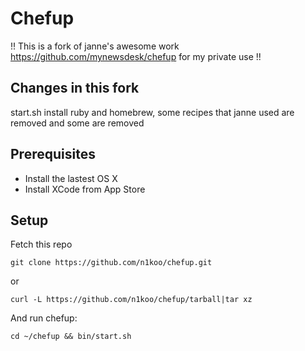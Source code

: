 Chefup
======

!! This is a fork of janne's awesome work https://github.com/mynewsdesk/chefup for my private use !!

Changes in this fork
-------------
start.sh install ruby and homebrew, some recipes that janne used are removed and some are removed

Prerequisites
-------------
* Install the lastest OS X
* Install XCode from App Store

Setup
-----

Fetch this repo

    git clone https://github.com/n1koo/chefup.git

or

    curl -L https://github.com/n1koo/chefup/tarball|tar xz

And run chefup:

    cd ~/chefup && bin/start.sh
